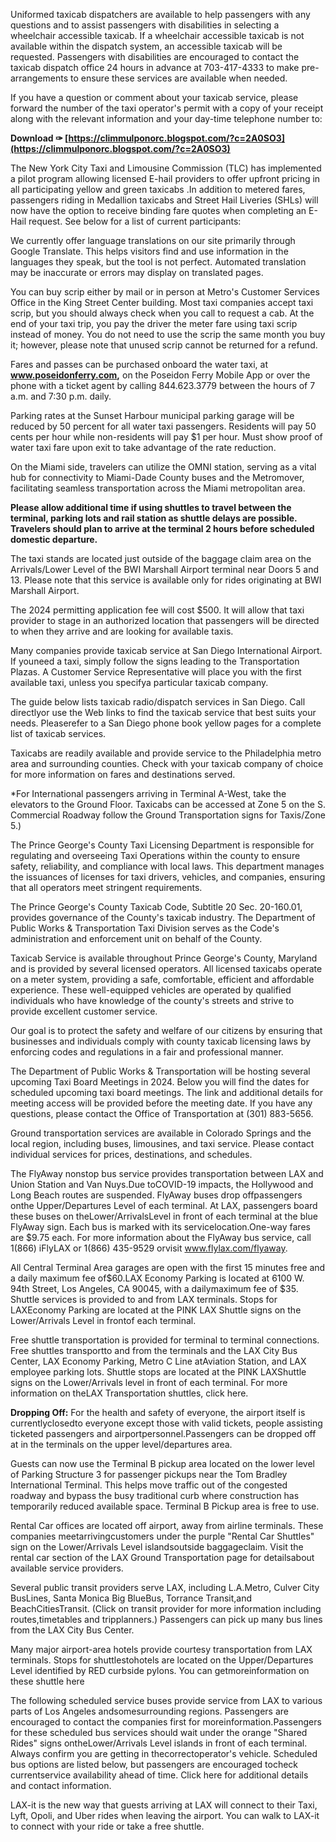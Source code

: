 Uniformed taxicab dispatchers are available to help passengers with any questions and to assist passengers with disabilities in selecting a wheelchair accessible taxicab. If a wheelchair accessible taxicab is not available within the dispatch system, an accessible taxicab will be requested. Passengers with disabilities are encouraged to contact the taxicab dispatch office 24 hours in advance at 703-417-4333 to make pre-arrangements to ensure these services are available when needed.
 
If you have a question or comment about your taxicab service, please forward the number of the taxi operator's permit with a copy of your receipt along with the relevant information and your day-time telephone number to:
 
**Download ✑ [https://climmulponorc.blogspot.com/?c=2A0SO3](https://climmulponorc.blogspot.com/?c=2A0SO3)**


 
The New York City Taxi and Limousine Commission (TLC) has implemented a pilot program allowing licensed E-hail providers to offer upfront pricing in all participating yellow and green taxicabs .In addition to metered fares, passengers riding in Medallion taxicabs and Street Hail Liveries (SHLs) will now have the option to receive binding fare quotes when completing an E-Hail request.
See below for a list of current participants:
 
We currently offer language translations on our site primarily through Google Translate. This helps visitors find and use information in the languages they speak, but the tool is not perfect. Automated translation may be inaccurate or errors may display on translated pages.
 
You can buy scrip either by mail or in person at Metro's Customer Services Office in the King Street Center building. Most taxi companies accept taxi scrip, but you should always check when you call to request a cab. At the end of your taxi trip, you pay the driver the meter fare using taxi scrip instead of money. You do not need to use the scrip the same month you buy it; however, please note that unused scrip cannot be returned for a refund.
 
Fares and passes can be purchased onboard the water taxi, at **www.poseidonferry.com,** on the Poseidon Ferry Mobile App or over the phone with a ticket agent by calling 844.623.3779 between the hours of 7 a.m. and 7:30 p.m. daily.
 
Parking rates at the Sunset Harbour municipal parking garage will be reduced by 50 percent for all water taxi passengers. Residents will pay 50 cents per hour while non-residents will pay $1 per hour. Must show proof of water taxi fare upon exit to take advantage of the rate reduction.

On the Miami side, travelers can utilize the OMNI station, serving as a vital hub for connectivity to Miami-Dade County buses and the Metromover, facilitating seamless transportation across the Miami metropolitan area.
 
**Please allow additional time if using shuttles to travel between the terminal, parking lots and rail station as shuttle delays are possible. Travelers should plan to arrive at the terminal 2 hours before scheduled domestic departure.**
 
The taxi stands are located just outside of the baggage claim area on the Arrivals/Lower Level of the BWI Marshall Airport terminal near Doors 5 and 13. Please note that this service is available only for rides originating at BWI Marshall Airport.
 
The 2024 permitting application fee will cost $500. It will allow that taxi provider to stage in an authorized location that passengers will be directed to when they arrive and are looking for available taxis.
 
Many companies provide taxicab service at San Diego International Airport. If youneed a taxi, simply follow the signs leading to the Transportation Plazas. A Customer Service Representative will place you with the first available taxi, unless you specifya particular taxicab company.
 
The guide below lists taxicab radio/dispatch services in San Diego. Call directlyor use the Web links to find the taxicab service that best suits your needs. Pleaserefer to a San Diego phone book yellow pages for a complete list of taxicab services.
 
Taxicabs are readily available and provide service to the Philadelphia metro area and surrounding counties. Check with your taxicab company of choice for more information on fares and destinations served.
 
\*For International passengers arriving in Terminal A-West, take the elevators to the Ground Floor. Taxicabs can be accessed at Zone 5 on the S. Commercial Roadway follow the Ground Transportation signs for Taxis/Zone 5.)
 
The Prince George's County Taxi Licensing Department is responsible for regulating and overseeing Taxi Operations within the county to ensure safety, reliability, and compliance with local laws. This department manages the issuances of licenses for taxi drivers, vehicles, and companies, ensuring that all operators meet stringent requirements.
 
The Prince George's County Taxicab Code, Subtitle 20 Sec. 20-160.01, provides governance of the County's taxicab industry. The Department of Public Works & Transportation Taxi Division serves as the Code's administration and enforcement unit on behalf of the County.
 
Taxicab Service is available throughout Prince George's County, Maryland and is provided by several licensed operators. All licensed taxicabs operate on a meter system, providing a safe, comfortable, efficient and affordable experience. These well-equipped vehicles are operated by qualified individuals who have knowledge of the county's streets and strive to provide excellent customer service.
 
Our goal is to protect the safety and welfare of our citizens by ensuring that businesses and individuals comply with county taxicab licensing laws by enforcing codes and regulations in a fair and professional manner.

 
The Department of Public Works & Transportation will be hosting several upcoming Taxi Board Meetings in 2024. Below you will find the dates for scheduled upcoming taxi board meetings. The link and additional details for meeting access will be provided before the meeting date. If you have any questions, please contact the Office of Transportation at (301) 883-5656.
 
Ground transportation services are available in Colorado Springs and the local region, including buses, limousines, and taxi service. Please contact individual services for prices, destinations, and schedules.
 
The FlyAway nonstop bus service provides transportation between LAX and Union Station and Van Nuys.Due toCOVID-19 impacts, the Hollywood and Long Beach routes are suspended. FlyAway buses drop offpassengers onthe Upper/Departures Level of each terminal. At LAX, passengers board these buses on theLower/ArrivalsLevel in front of each terminal at the blue FlyAway sign. Each bus is marked with its servicelocation.One-way fares are $9.75 each. For more information about the FlyAway bus service, call 1(866) iFlyLAX or 1(866) 435-9529 orvisit www.flylax.com/flyaway.
 
All Central Terminal Area garages are open with the first 15 minutes free and a daily maximum fee of$60.LAX Economy Parking is located at 6100 W. 94th Street, Los Angeles, CA 90045, with a dailymaximum fee of $35. Shuttle services is provided to and from LAX terminals. Stops for LAXEconomy Parking are located at the PINK LAX Shuttle signs on the Lower/Arrivals Level in frontof each terminal.
 
Free shuttle transportation is provided for terminal to terminal connections. Free shuttles transportto and from the terminals and the LAX City Bus Center, LAX Economy Parking, Metro C Line atAviation Station, and LAX employee parking lots. Shuttle stops are located at the PINK LAXShuttle signs on the Lower/Arrivals level in front of each terminal. For more information on theLAX Transportation shuttles, click here.
 
**Dropping Off:** For the health and safety of everyone, the airport itself is currentlyclosedto everyone except those with valid tickets, people assisting ticketed passengers and airportpersonnel.Passengers can be dropped off at in the terminals on the upper level/departures area.
 
Guests can now use the Terminal B pickup area located on the lower level of Parking Structure 3 for passenger pickups near the Tom Bradley International Terminal. This helps move traffic out of the congested roadway and bypass the busy traditional curb where construction has temporarily reduced available space. Terminal B Pickup area is free to use.
 
Rental Car offices are located off airport, away from airline terminals. These companies meetarrivingcustomers under the purple "Rental Car Shuttles" sign on the Lower/Arrivals Level islandsoutside baggageclaim. Visit the rental car section of the LAX Ground Transportation page for detailsabout available service providers.
 
Several public transit providers serve LAX, including L.A.Metro, Culver City BusLines, Santa Monica Big BlueBus, Torrance Transit,and BeachCitiesTransit. (Click on transit provider for more information including routes,timetables and tripplanners.) Passengers can pick up many bus lines from the LAX City Bus Center.
 
Many major airport-area hotels provide courtesy transportation from LAX terminals. Stops for shuttlestohotels are located on the Upper/Departures Level identified by RED curbside pylons. You can getmoreinformation on these shuttle here
 
The following scheduled service buses provide service from LAX to various parts of Los Angeles andsomesurrounding regions. Passengers are encouraged to contact the companies first for moreinformation.Passengers for these scheduled bus services should wait under the orange "Shared Rides" signs ontheLower/Arrivals Level islands in front of each terminal. Always confirm you are getting in thecorrectoperator's vehicle. Scheduled bus options are listed below, but passengers are encouraged tocheck currentservice availability ahead of time. Click here for additional details and contact information.
 
LAX-it is the new way that guests arriving at LAX will connect to their Taxi, Lyft, Opoli, and Uber rides when leaving the airport. You can walk to LAX-it to connect with your ride or take a free shuttle. 